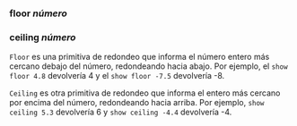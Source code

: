 ﻿### **floor** *número*
### **ceiling** *número*

`Floor` es una primitiva de redondeo que informa el número entero más cercano debajo del número, redondeando hacia abajo. Por ejemplo, el `show floor 4.8` devolvería 4 y el `show floor -7.5` devolvería -8.

`Ceiling` es otra primitiva de redondeo que informa el entero más cercano por encima del número, redondeando hacia arriba. Por ejemplo, `show ceiling 5.3` devolvería 6 y `show ceiling -4.4` devolvería -4.